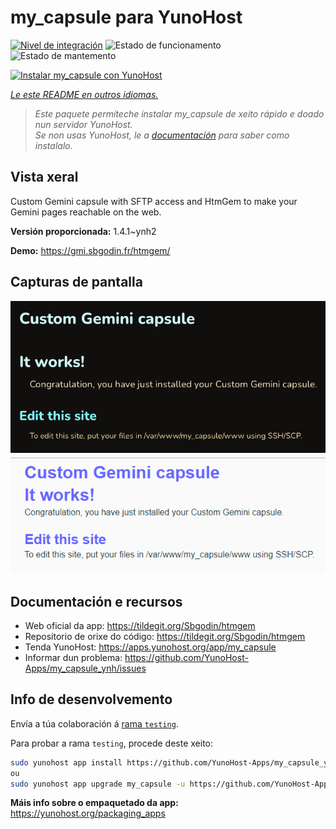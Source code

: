 <!--
NOTA: Este README foi creado automáticamente por <https://github.com/YunoHost/apps/tree/master/tools/readme_generator>
NON debe editarse manualmente.
-->

# my_capsule para YunoHost

[![Nivel de integración](https://apps.yunohost.org/badge/integration/my_capsule)](https://ci-apps.yunohost.org/ci/apps/my_capsule/)
![Estado de funcionamento](https://apps.yunohost.org/badge/state/my_capsule)
![Estado de mantemento](https://apps.yunohost.org/badge/maintained/my_capsule)

[![Instalar my_capsule con YunoHost](https://install-app.yunohost.org/install-with-yunohost.svg)](https://install-app.yunohost.org/?app=my_capsule)

*[Le este README en outros idiomas.](./ALL_README.md)*

> *Este paquete permíteche instalar my_capsule de xeito rápido e doado nun servidor YunoHost.*  
> *Se non usas YunoHost, le a [documentación](https://yunohost.org/install) para saber como instalalo.*

## Vista xeral

Custom Gemini capsule with SFTP access and HtmGem to make your Gemini pages reachable on the web.


**Versión proporcionada:** 1.4.1~ynh2

**Demo:** <https://gmi.sbgodin.fr/htmgem/>

## Capturas de pantalla

![Captura de pantalla de my_capsule](./doc/screenshots/screenshot1.png)
![Captura de pantalla de my_capsule](./doc/screenshots/screenshot2.png)

## Documentación e recursos

- Web oficial da app: <https://tildegit.org/Sbgodin/htmgem>
- Repositorio de orixe do código: <https://tildegit.org/Sbgodin/htmgem>
- Tenda YunoHost: <https://apps.yunohost.org/app/my_capsule>
- Informar dun problema: <https://github.com/YunoHost-Apps/my_capsule_ynh/issues>

## Info de desenvolvemento

Envía a túa colaboración á [rama `testing`](https://github.com/YunoHost-Apps/my_capsule_ynh/tree/testing).

Para probar a rama `testing`, procede deste xeito:

```bash
sudo yunohost app install https://github.com/YunoHost-Apps/my_capsule_ynh/tree/testing --debug
ou
sudo yunohost app upgrade my_capsule -u https://github.com/YunoHost-Apps/my_capsule_ynh/tree/testing --debug
```

**Máis info sobre o empaquetado da app:** <https://yunohost.org/packaging_apps>
